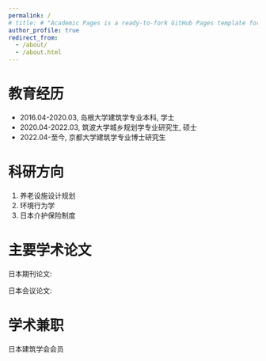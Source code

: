 ```yaml
---
permalink: /
# title: # "Academic Pages is a ready-to-fork GitHub Pages template for academic personal websites"
author_profile: true
redirect_from: 
  - /about/
  - /about.html
---
```



教育经历
======
- 2016.04-2020.03, 岛根大学建筑学专业本科, 学士 
- 2020.04-2022.03, 筑波大学城乡规划学专业研究生, 硕士
- 2022.04-至今, 京都大学建筑学专业博士研究生


科研方向
======
1. 养老设施设计规划
2. 环境行为学
3. 日本介护保险制度


主要学术论文
======
日本期刊论文:

日本会议论文:


学术兼职
======
日本建筑学会会员